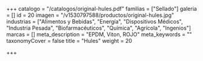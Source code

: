 +++
catalogo = "/catalogos/original-hules.pdf"
familias = ["Sellado"]
galeria = []
id = 20
imagen = "/v1530797588/productos/original-hules.jpg"
industrias = ["Alimentos y Bebidas", "Energía", "Dispositivos Médicos", "Industria Pesada", "Biofarmacéuticos", "Química", "Agrícola", "Ingenios"]
marcas = []
meta_description = "EPDM, Viton, ROJO"
meta_keywords = ""
taxonomyCover = false
title = "Hules"
weight = 20

+++

